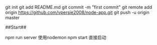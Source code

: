 git init
git add README.md
git commit -m "first commit"
git remote add origin https://github.com/vpersie2008/node-app.git
git push -u origin master



##Start##

npm run server 使用nodemon 
npm start 直接启动
